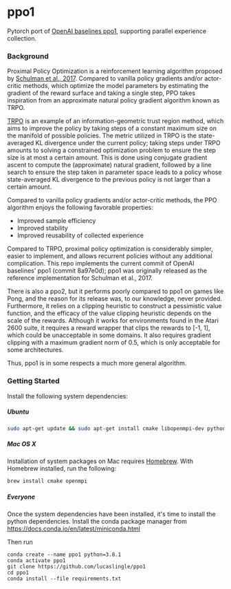 # ppo1
Pytorch port of [OpenAI baselines ppo1](https://github.com/openai/baselines/tree/master/baselines/ppo1), supporting parallel experience collection. 

### Background
Proximal Policy Optimization is a reinforcement learning algorithm proposed by [Schulman et al., 2017](https://arxiv.org/abs/1707.06347). 
Compared to vanilla policy gradients and/or actor-critic methods, which optimize the model parameters by estimating the gradient of the reward surface
and taking a single step, PPO takes inspiration from an approximate natural policy gradient algorithm known as TRPO.

[TRPO](https://arxiv.org/abs/1502.05477) is an example of an information-geometric trust region method, which aims to improve the policy by taking steps of a constant maximum size on the manifold of possible policies.
The metric utilized in TRPO is the state-averaged KL divergence under the current policy; taking steps under TRPO amounts to solving a constrained optimization problem 
to ensure the step size is at most a certain amount. This is done using conjugate gradient ascent to compute the (approximate) natural gradient, followed by a line search 
to ensure the step taken in parameter space leads to a policy whose state-averaged KL divergence to the previous policy is not larger than a certain amount. 

Compared to vanilla policy gradients and/or actor-critic methods, the PPO algorithm enjoys the following favorable properties:
- Improved sample efficiency
- Improved stability
- Improved reusability of collected experience

Compared to TRPO, proximal policy optimization is considerably simpler, easier to implement, and allows recurrent policies without any additional complication. 
This repo implements the current commit of OpenAI baselines' ppo1 (commit 8a97e0d); ppo1 was originally released as the reference implementation for Schulman et al., 2017. 

There is also a ppo2, but it performs poorly compared to ppo1 on games like Pong, and the reason for its release was, to our knowledge, never provided. 
Furthermore, it relies on a clipping heuristic to construct a pessimistic value function, and the efficacy of the value clipping heuristic depends on the scale of the rewards.
Although it works for environments found in the Atari 2600 suite, it requires a reward wrapper that clips the rewards to [-1, 1], which could be unacceptable in some domains.
It also requires gradient clipping with a maximum gradient norm of 0.5, which is only acceptable for some architectures.

Thus, ppo1 is in some respects a much more general algorithm. 

### Getting Started

Install the following system dependencies:
##### Ubuntu     
```bash
sudo apt-get update && sudo apt-get install cmake libopenmpi-dev python3-dev zlib1g-dev
```

##### Mac OS X
Installation of system packages on Mac requires [Homebrew](https://brew.sh). With Homebrew installed, run the following:
```bash
brew install cmake openmpi
```

##### Everyone
Once the system dependencies have been installed, it's time to install the python dependencies. 
Install the conda package manager from https://docs.conda.io/en/latest/miniconda.html

Then run
``` 
conda create --name ppo1 python=3.8.1
conda activate ppo1
git clone https://github.com/lucaslingle/ppo1
cd ppo1
conda install --file requirements.txt
```


